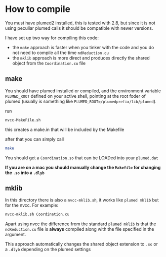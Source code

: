# How to compile

You must have plumed2 installed, this is tested with 2.8, but since it is not using peculiar plumed calls it should be compatible with newer versions.

I have set up two way for compiling this code:
- the `make` approach is faster when you tinker with the code and you do not need to compile all the time `ndReduction.cu`
- the `mklib` approach is more direct and produces directly the shared object from the `Coordination.cu` file

## make
You should have plumed installed or compiled, and the environment variable `PLUMED_ROOT` defined on your active shell, pointing at the root foder of plumed (usually is something like `PLUMED_ROOT=/plumedprefix/lib/plumed`).

run 
```bash
nvcc-MakeFile.sh
```

this creates a make.in that will be included by the Makefile

after that you can simply call

```bash
make
```

You should get a `Coordination.so` that can be LOADed into your `plumed.dat`

**If you are on a mac you should manually change the `Makefile` for changing the `.so` into a `.dlyb`**

## mklib

In this directory there is also a `nvcc-mklib.sh`, it works like `plumed mklib` but for the nvcc. For example:
```bash
nvcc-mklib.sh Coordination.cu
```

Apart using nvcc the difference from the standard `plumed mklib` is that the `ndReduction.cu` file is **always** compiled along with the file specified in the argument.

This approach automatically changes the shared object extension to `.so` or a `.dlyb` depending on the plumed settings
